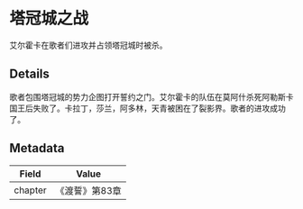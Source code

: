 # 塔冠城之战
艾尔霍卡在歌者们进攻并占领塔冠城时被杀。

## Details
歌者包围塔冠城的势力企图打开誓约之门。艾尔霍卡的队伍在莫阿什杀死阿勒斯卡国王后失败了。卡拉丁，莎兰，阿多林，天青被困在了裂影界。歌者的进攻成功了。

## Metadata
| Field | Value |
| ----- | ----- |
| chapter | 《渡誓》第83章 |
